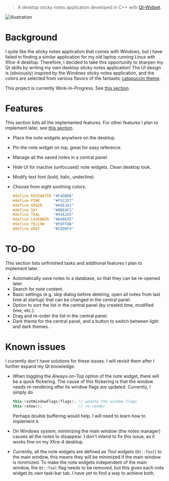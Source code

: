 > A desktop sticky notes application developed in C++ with [Qt-Widget](https://www.qt.io/download-open-source).

![illustration](/home/yinfenglu/Documents/code/projects/sticky-notes/demo-images/illustration.png)

# Background

I quite like the sticky notes application that comes with Windows, but I have failed in finding a similar application for my old laptop running Linux wth Xfce-4 desktop. Therefore, I decided to take this opportunity to sharpen my Qt skills by writing my own desktop sticky notes application! The UI design is (obviously) inspired by the Windows sticky notes application, and the colors are selected from various flavors of the fantastic [catppuccin theme](https://github.com/catppuccin/catppuccin).

This project is currently Work-In-Progress. See [this section](#TO-DO).

# Features

This section lists all the implemented features. For other features I plan to implement later, see [this section](#TO-DO).

- Place the note widgets anywhere on the desktop.

- Pin the note widget on top, great for easy reference.

- Manage all the saved notes in a central panel.

- Hide UI for inactive (unfocused) note widgets. Clean desktop look.

- Modify text font (bold, italic, underline).

- Choose from eight soothing colors.

  ```c++
  #define ROSEWATER "#F4DBD6"
  #define PINK      "#F5C2E7"
  #define GREEN     "#A6E3A1"
  #define SKY       "#BBEAF2"
  #define TEAL      "#94E2D5"
  #define LAVENDER  "#B4BEFE"
  #define YELLOW    "#F8FFAB"
  #define GRAY      "#CDD6F4"
  ```

# TO-DO

This section lists unfinished tasks and additional features I plan to implement later.

- Automatically save notes to a database, so that they can be re-opened later.
- Search for note content.
- Basic settings (e.g. skip dialog before deleting, open all notes from last time at startup) that can be changed in the central panel.
- Option to sort the list in the central panel (by created time, modified time, etc.).
- Drag and re-order the list in the central panel.
- Dark theme for the central panel, and a button to switch between light and dark themes.

# Known issues

I currently don't have solutions for these issues. I will revisit them after I further expand my Qt knowledge.

- When toggling the Always-on-Top option of the note widget, there will be a quick flickering. The cause of this flickering is that the window needs re-rendering after its window flags are updated. Currently, I simply do

  ```c++
  this->setWindowFlags(flags); // update the window flags
  this->show();                // re-render
  ```

  Perhaps double buffering would help. I will need to learn how to implement it.

- On Windows system, minimizing the main window (the notes manager) causes all the notes to disappear. I don't intend to fix this issue, as it works fine on my Xfce-4 desktop.

- Currently, all the note widgets are defined as *Tool widgets* (`Qt::Tool`) to the main window, this means they will be minimized if the main window is minimized. To make the note widgets independent of the main window, the `Qt::Tool` flag needs to be removed, but this gives each note widget its own task-bar tab. I have yet to find a way to achieve both.



